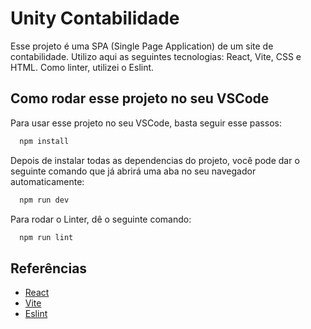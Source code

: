 
# Unity Contabilidade

Esse projeto é uma SPA (Single Page Application) de um site de contabilidade.
Utilizo aqui as seguintes tecnologias: React, Vite, CSS e HTML. Como linter, utilizei o Eslint.

## Como rodar esse projeto no seu VSCode

Para usar esse projeto no seu VSCode, basta seguir esse passos:

```bash
  npm install
```
Depois de instalar todas as dependencias do projeto, você pode dar o seguinte comando que já abrirá uma aba no seu navegador automaticamente:

```bash
  npm run dev
```

Para rodar o Linter, dê o seguinte comando:

```bash
  npm run lint
```
## Referências

 - [React](https://react.dev/)
 - [Vite](https://vitejs.dev/)
 - [Eslint](https://eslint.org/)
